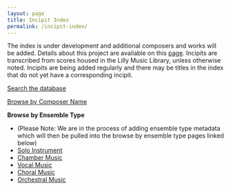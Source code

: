 ```yaml
---
layout: page
title: Incipit Index
permalink: /incipit-index/
---
```

The index is under development and additional composers and works will be added. Details about this project are available on this [page](https://annakijas1.github.io/rebalancing-music-canon/about/). Incipits are transcribed from scores housed in the Lilly Music Library, unless otherwise noted. Incipits are being added regularly and there may be titles in the index that do not yet have a corresponding incipit.

[Search the database](https://rebalancing-music-canon.com/_pages/search/)

[Browse by Composer Name](https://rebalancing-music-canon.com/incipit-indexv3/)

**Browse by Ensemble Type**
  * (Please Note: We are in the process of adding ensemble type metadata which will then be pulled into the browse by ensemble type pages linked below) 
* [Solo Instrument](https://rebalancing-music-canon.com/solo)
* [Chamber Music](https://rebalancing-music-canon.com/chamber)
* [Vocal Music](https://rebalancing-music-canon.com/vocal)
* [Choral Music](https://rebalancing-music-canon.com/choral)
* [Orchestral Music](https://rebalancing-music-canon.com/orchestral)

